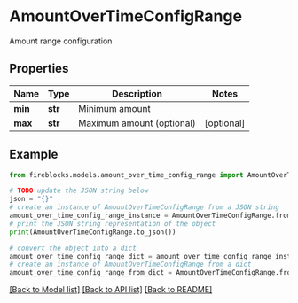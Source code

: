 # AmountOverTimeConfigRange

Amount range configuration

## Properties

Name | Type | Description | Notes
------------ | ------------- | ------------- | -------------
**min** | **str** | Minimum amount | 
**max** | **str** | Maximum amount (optional) | [optional] 

## Example

```python
from fireblocks.models.amount_over_time_config_range import AmountOverTimeConfigRange

# TODO update the JSON string below
json = "{}"
# create an instance of AmountOverTimeConfigRange from a JSON string
amount_over_time_config_range_instance = AmountOverTimeConfigRange.from_json(json)
# print the JSON string representation of the object
print(AmountOverTimeConfigRange.to_json())

# convert the object into a dict
amount_over_time_config_range_dict = amount_over_time_config_range_instance.to_dict()
# create an instance of AmountOverTimeConfigRange from a dict
amount_over_time_config_range_from_dict = AmountOverTimeConfigRange.from_dict(amount_over_time_config_range_dict)
```
[[Back to Model list]](../README.md#documentation-for-models) [[Back to API list]](../README.md#documentation-for-api-endpoints) [[Back to README]](../README.md)


